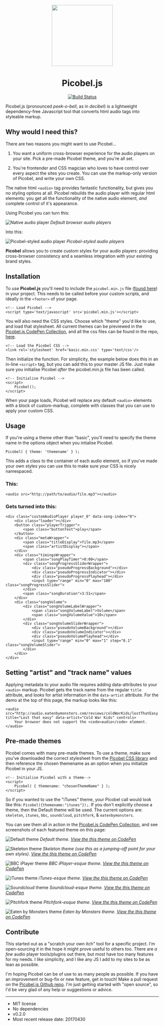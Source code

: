 <p align="center"><a href="https://audio.tomhazledine.com" target="_blank"><img width="200"src="https://audio.tomhazledine.com/assets/images/heroLogo.png"></a></p>

<h1 align="center">Picobel.js</h1>

<p align="center" markdown="1"><a href="https://travis-ci.org/tomhazledine/picobel"><img src="https://travis-ci.org/tomhazledine/picobel.svg?branch=master" alt="Build Status"></a></p>

Picobel.js (pronounced _peek-o-bell_, as in _decibel_) is a lightweight dependency-free Javascript tool that converts html audio tags into styleable markup.

## Why would I need this?

There are two reasons you might want to use Picobel...

1. You want a uniform cross-browser experience for the audio players on your site. Pick a pre-made Picobel theme, and you're all set.

2. You're frontender and CSS magician who loves to have control over every aspect the sites you create. You can use the markup-only version of Picobel, and write your own CSS.

The native html `<audio>` tag provides fantastic functionality, but gives you no styling options at all. Picobel rebuilds the audio player with regular html elements: you get all the functionality of the native audio element, _and_ complete control of it's appearance.

Using Picobel you can turn this:

![Native audio player](images/native_players.png)
_Default browser audio players_

Into this:

![Picobel-styled audio player](images/picobel_players.png)
_Picobel-styled audio players_

**Picobel** allows you to create custom styles for your audio players: providing cross-browser consistency and a seamless integration with your existing brand styles.

## Installation

To use **Picobel.js** you'll need to include the `picobel.min.js` file ([found here](https://github.com/tomhazledine/picobel/blob/master/picobel.min.js)) in your project. This needs to be called before your custom scripts, and ideally in the `<footer>` of your page.

    <!-- Load Picobel -->
    <script type='text/javascript' src='picobel.min.js'></script>

You will also need the CSS styles. Choose which "theme" you'd like to use, and load that stylesheet. All current themes can be previewed in the [Picobel.js CodePen Collection](http://codepen.io/collection/XpZEor/), and all the css files can be found in the repo, [here](https://github.com/tomhazledine/picobel/tree/master/css).

    <!-- Load the Picobel CSS -->
    <link rel='stylesheet' href='basic.min.css' type='text/css'/>

Then initialize the function. For simplicity, the example below does this in an in-line `<script>` tag, but you can add this to your master JS file. Just make sure you initialise Picobel _after_ the picobel.min.js file has been called.

    <!-- Initialise Picobel -->
    <script>
        Picobel();
    </script>

When your page loads, Picobel will replace any default `<audio>` elements with a block of custom-markup, complete with classes that you can use to apply your custom CSS.

## Usage

If you're using a theme other than "basic", you'll need to specify the theme name in the options object when you intialise Picobel.

    Picobel( { theme: 'themename' } );

This adds a class to the container of each audio element, so if you've made your own styles you can use this to make sure your CSS is nicely namespaced.

### This:

    <audio src="http://path/to/audio/file.mp3"></audio>

### Gets turned into this:

    <div class="customAudioPlayer player_0" data-song-index="0">
        <div class="loader"></div>
        <button class="playerTrigger">
            <span class="buttonText">play</span>
        </button>
        <div class="metaWrapper">
            <span class="titleDisplay">file.mp3</span>
            <span class="artistDisplay"></span>
        </div>
        <div class="timingsWrapper">
            <span class="songPlayTimer">0:00</span>
            <div class="songProgressSliderWrapper">
                <div class="pseudoProgressBackground"></div>
                <div class="pseudoProgressIndicator"></div>
                <div class="pseudoProgressPlayhead"></div>
                <input type="range" min="0" max="100" class="songProgressSlider">
            </div>
            <span class="songDuration">3:51</span>
        </div>
        <div class="songVolume">
            <div class="songVolumeLabelWrapper">
                <span class="songVolumeLabel">Volume</span>
                <span class="songVolumeValue">10</span>
            </div>
            <div class="songVolumeSliderWrapper">
                <div class="pseudoVolumeBackground"></div>
                <div class="pseudoVolumeIndicator"></div>
                <div class="pseudoVolumePlayhead"></div>
                <input type="range" min="0" max="1" step="0.1" class="songVolumeSlider">
            </div>
        </div>
    </div>

## Setting "artist" and "track name" values

Applying metadata to your audio file requires adding data-attributes to your `<audio>` markup. Picobel gets the track name from the regular `title` attribute, and looks for artist information in the `data-artist` attribute. For the demo at the top of this page, the markup looks like this:

    <audio src="http://audio.eatenbymonsters.com/reviews/coldWarKids/lostThatEasy.mp3" title="Lost that easy" data-artist="Cold War Kids" controls>
        Your browser does not support the <code>audio</code> element.
    </audio>

## Pre-made themes

Picobel comes with many pre-made themes. To use a theme, make sure you've downloaded the correct stylesheet from the [Picobel CSS library](https://github.com/tomhazledine/picobel/tree/master/css) and then reference the chosen themename as an option when you initialize Picobel in your JS.

    <!-- Initialise Picobel with a theme-->
    <script>
        Picobel( { themename: "chosenThemeName" } );
    </script>

So if you wanted to use the "iTunes" theme, your Picobel call would look like this: `Picobel({themename:"itunes"});`. If you don't explicitly choose a theme, then the Default theme will be used. The current options are: `skeleton`, `itunes`, `bbc`, `soundcloud`, `pitchfork`, & `eatenbymonsters`.

You can see them all in action in the [Picobel.js CodePen Collection](http://codepen.io/collection/XpZEor/), and see screenshots of each featured theme on this page:

![Default theme](images/theme_basic.png)
_Default theme. [View the this theme on CodePen](http://codepen.io/tomhazledine/pen/VpNqYO)_

![Skeleton theme](images/theme_skeleton.png)
_Skeleton theme (use this as a jumping-off point for your own styles). [View the this theme on CodePen](http://codepen.io/tomhazledine/pen/zZXyGa)_

![BBC iPlayer theme](images/theme_bbc.png)
_BBC iPlayer-esque theme. [View the this theme on CodePen](http://codepen.io/tomhazledine/pen/kXZaKL)_

![iTunes theme](images/theme_itunes.png)
_iTunes-esque theme. [View the this theme on CodePen](http://codepen.io/tomhazledine/pen/NAyWQW)_

![Soundcloud theme](images/theme_soundcloud.png)
_Soundcloud-esque theme. [View the this theme on CodePen](http://codepen.io/tomhazledine/pen/VpNqjJ)_

![Pitchfork theme](images/theme_pitchfork.png)
_Pitchfork-esque theme. [View the this theme on CodePen](http://codepen.io/tomhazledine/pen/OpGrXN)_

![Eaten by Monsters theme](images/theme_ebm.png)
_Eaten by Monsters theme. [View the this theme on CodePen](http://codepen.io/tomhazledine/pen/gmyZLP)_

## Contribute

This started out as a "scratch your own itch" tool for a specific project. I'm open-sourcing it in the hope it might prove useful to others too. There are _a few_ audio player tools/plugins out there, but most have too many features for my needs. I like simplicity, and I like any JS I add to my sites to be as lean as possible.

I'm hoping Picobel can be of use to as many people as possible. If you have an improvement or bug-fix or new feature, get in touch! Make a pull request on the [Picobel.js Github repo](https://github.com/tomhazledine/picobel). I'm just getting started with "open source", so I'd be very glad of any help or suggestions or advice.

---

* MIT license
* No dependencies
* v0.2.0
* Most recent release date: 20170430
